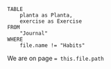 ```dataview
TABLE
	planta as Planta,
	exercise as Exercise
FROM
	"Journal"
WHERE
	file.name != "Habits"
```

We are on page `= this.file.path`
